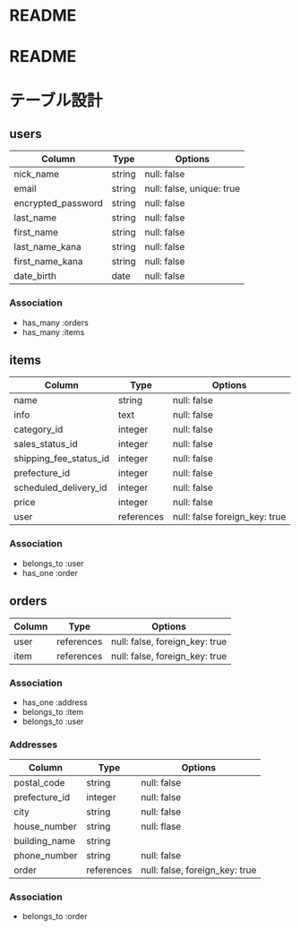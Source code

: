 # README

# README
# テーブル設計

## users
| Column             | Type       | Options                        |
| ------------------ | ---------- | ------------------------------ |
| nick_name          | string     | null: false                    |
| email              | string     | null: false, unique: true      |
| encrypted_password | string     | null: false                    |
| last_name          | string     | null: false                    |
| first_name         | string     | null: false                    |
| last_name_kana     | string     | null: false                    |
| first_name_kana    | string     | null: false                    |
| date_birth         | date       | null: false                    |

### Association
- has_many :orders
- has_many :items

## items
| Column                        | Type         | Options                        |
| ------------------------------| -------------| ------------------------------ |
| name                          | string       | null: false                    |
| info                          | text         | null: false                    |
| category_id                   | integer      | null: false                    |
| sales_status_id               | integer      | null: false                    |
| shipping_fee_status_id        | integer      | null: false                    | 
| prefecture_id                 | integer      | null: false                    |
| scheduled_delivery_id         | integer      | null: false                    |
| price                         | integer      | null: false                    |
| user                          | references   | null: false foreign_key: true  |


### Association
- belongs_to :user
- has_one :order

## orders 
| Column             | Type       | Options                        |
| ------------------ | ---------- | ------------------------------ |
| user               | references | null: false, foreign_key: true |
| item               | references | null: false, foreign_key: true |

### Association
- has_one :address
- belongs_to :item
- belongs_to :user

### Addresses
| Column               | Type         | Options                        |
| ---------------------| -------------| ------------------------------ |
| postal_code          | string       | null: false                    |
| prefecture_id        | integer      | null: false                    |
| city                 | string       | null: false                    |
| house_number         | string       | null: flase                    |
| building_name        | string       |                                |
| phone_number         | string       | null: false                    | 
| order                | references   | null: false, foreign_key: true |                   |
### Association
- belongs_to :order